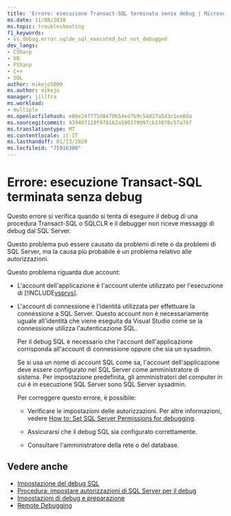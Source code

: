 ```yaml
---
title: 'Errore: esecuzione Transact-SQL terminata senza debug | Microsoft Docs'
ms.date: 11/08/2018
ms.topic: troubleshooting
f1_keywords:
- vs.debug.error.sqlde_sql_executed_but_not_debugged
dev_langs:
- CSharp
- VB
- FSharp
- C++
- SQL
author: mikejo5000
ms.author: mikejo
manager: jillfra
ms.workload:
- multiple
ms.openlocfilehash: e86e24f775d8470b54ed7b9c54d27a5d3c1ee8da
ms.sourcegitcommit: 939407118f978162a590379997cb33076c57a707
ms.translationtype: MT
ms.contentlocale: it-IT
ms.lasthandoff: 01/13/2020
ms.locfileid: "75916300"
---
```

# <a name="error-transact-sql-execution-ended-without-debugging"></a>Errore: esecuzione Transact-SQL terminata senza debug

Questo errore si verifica quando si tenta di eseguire il debug di una procedura Transact-SQL o SQLCLR e il debugger non riceve messaggi di debug dal SQL Server.

Questo problema può essere causato da problemi di rete o da problemi di SQL Server, ma la causa più probabile è un problema relativo alle autorizzazioni.

Questo problema riguarda due account:

- L'account dell'applicazione è l'account utente utilizzato per l'esecuzione di [!INCLUDE[vsprvs](../code-quality/includes/vsprvs_md.md)].

- L'account di connessione è l'identità utilizzata per effettuare la connessione a SQL Server. Questo account non è necessariamente uguale all'identità che viene eseguita da Visual Studio come se la connessione utilizza l'autenticazione SQL.

  Per il debug SQL è necessario che l'account dell'applicazione corrisponda all'account di connessione oppure che sia un sysadmin.

  Se si usa un nome di account SQL come sa, l'account dell'applicazione deve essere configurato nel SQL Server come amministratore di sistema. Per impostazione predefinita, gli amministratori del computer in cui è in esecuzione SQL Server sono SQL Server sysadmin.

  Per correggere questo errore, è possibile:

  - Verificare le impostazioni delle autorizzazioni. Per altre informazioni, vedere [How to: Set SQL Server Permissions for debugging](https://msdn.microsoft.com/84e088d0-0409-41d4-841b-f5d4b0fda414).

  - Assicurarsi che il debug SQL sia configurato correttamente.

  - Consultare l'amministratore della rete o del database.

## <a name="see-also"></a>Vedere anche

- [Impostazione del debug SQL](/previous-versions/visualstudio/visual-studio-2010/s4sszxst(v=vs.100))
- [Procedura: impostare autorizzazioni di SQL Server per il debug](https://msdn.microsoft.com/84e088d0-0409-41d4-841b-f5d4b0fda414)
- [Impostazioni di debug e preparazione](../debugger/debugger-settings-and-preparation.md)
- [Remote Debugging](../debugger/remote-debugging.md)